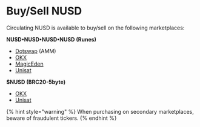 # Buy/Sell NUSD

Circulating NUSD is available to buy/sell on the following marketplaces:

**NUSD•NUSD•NUSD•NUSD (Runes)**

* [Dotswap](https://www.dotswap.app/swap#R_BTC_NUSD%E2%80%A2NUSD%E2%80%A2NUSD%E2%80%A2NUSD) (AMM)
* [OKX](https://www.okx.com/web3/marketplace/runes/token/NUSD%E2%80%A2NUSD%E2%80%A2NUSD%E2%80%A2NUSD/845005:178)
* [MagicEden](https://magiceden.io/runes/NUSD%E2%80%A2NUSD%E2%80%A2NUSD%E2%80%A2NUSD)
* [Unisat](https://unisat.io/runes/market?tick=NUSD%E2%80%A2NUSD%E2%80%A2NUSD%E2%80%A2NUSD\&tab=1)

**$NUSD (BRC20-5byte)**

* [OKX](https://www.okx.com/web3/marketplace/inscription/ordinals/token/%24NUSD)
* [Unisat](https://unisat.io/market/brc20?tick=%24NUSD)

{% hint style="warning" %}
When purchasing on secondary marketplaces, beware of fraudulent tickers.
{% endhint %}
